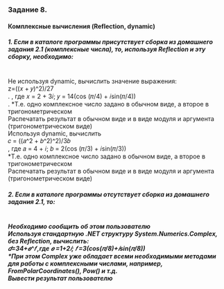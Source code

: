 <h3>Задание 8. 
<h4>Комплексные вычисления (Reflection, dynamic)</h4>
<h5>1. Если в каталоге программы присутствует сборка из домашнего задания 2.1 (комплексные числа), то, используя Reflection и эту сборку, необходимо: </h5>
<br> Не используя dynamic, вычислить значение выражения:
<br>    z=((𝑥 + 𝑦)^2)/27
<br>.   , где 𝑥 = 2 + 3𝑖; 𝑦 = 14(cos (𝜋/4) + 𝑖sin(𝜋/4))
 <br>.  *Т.е. одно комплексное число задано в обычном виде, а второе в тригонометрическом
<br> Распечатать результат в обычном виде и в виде модуля и аргумента (тригонометрическом виде)
<br> Используя dynamic, вычислить
<br> 𝑐 = ((𝑎^2 + 𝑏^2)^2)/3𝑏
<br> , где 𝑎 = 4 + 𝑖; 𝑏 = 2(cos (𝜋/3) + 𝑖sin(𝜋/3))
<br>  *Т.е. одно комплексное число задано в обычном виде, а второе в тригонометрическом
<br> Распечатать результат в обычном виде и в виде модуля и аргумента (тригонометрическом виде)
 <p>
<h5>2. Если в каталоге программы отсутствует сборка из домашнего задания 2.1, то: <h5>
<br> Необходимо сообщить об этом пользователю
<br> Используя стандартную .NET структуру System.Numerics.Complex, без
Reflection, вычислить:
<br>𝑑=34+𝑒^𝑓 ,где 𝑒 =1+2𝑖; 𝑓 =3(cos(𝜋/8)+𝑖sin(𝜋/8))
<br>*При этом Complex уже обладает всеми необходимыми методами для работы с
комплексными числами, например, FromPolarCoordinates(), Pow() и т.д.
<br> Вывести результат пользователю
